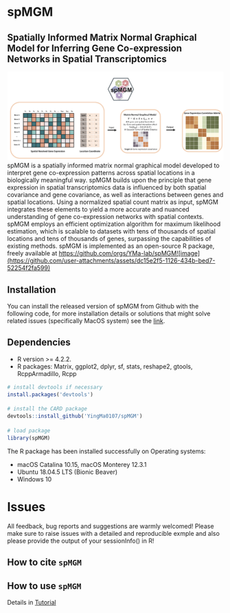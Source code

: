 # spMGM

## Spatially Informed Matrix Normal Graphical Model for Inferring Gene Co-expression Networks in Spatial Transcriptomics


![spMGM\_pipeline](spMGM_Logo.png)
spMGM is a spatially informed matrix normal graphical model developed to interpret gene co-expression patterns across spatial locations in a biologically meaningful way. spMGM builds upon the principle that gene expression in spatial transcriptomics data is influenced by both spatial covariance and gene covariance, as well as interactions between genes and spatial locations. Using a normalized spatial count matrix as input, spMGM integrates these elements to yield a more accurate and nuanced understanding of gene co-expression networks with spatial contexts. spMGM employs an efficient optimization algorithm for maximum likelihood estimation, which is scalable to datasets with tens of thousands of spatial locations and tens of thousands of genes, surpassing the capabilities of existing methods. spMGM is implemented as an open-source R package, freely available at https://github.com/orgs/YMa-lab/spMGM![image](https://github.com/user-attachments/assets/dc15e2f5-1126-434b-bed7-52254f2fa599)

Installation
------------
You can install the released version of spMGM from Github with the following code, for more installation details or solutions that might solve related issues (specifically MacOS system) see the [link]().

## Dependencies 
* R version >= 4.2.2.
* R packages: Matrix, ggplot2, dplyr, sf, stats, reshape2, gtools, RcppArmadillo, Rcpp

``` r
# install devtools if necessary
install.packages('devtools')

# install the CARD package
devtools::install_github('YingMa0107/spMGM')

# load package
library(spMGM)

```
The R package has been installed successfully on Operating systems: 
* macOS Catalina 10.15, macOS Monterey 12.3.1
* Ubuntu 18.04.5 LTS (Bionic Beaver) 
* Windows 10

# Issues
All feedback, bug reports and suggestions are warmly welcomed! Please make sure to raise issues with a detailed and reproducible exmple and also please provide the output of your sessionInfo() in R! 

How to cite `spMGM`
-------------------


How to use `spMGM`
-------------------
Details in [Tutorial](https://yma-lab.github.io/spMGM/)
